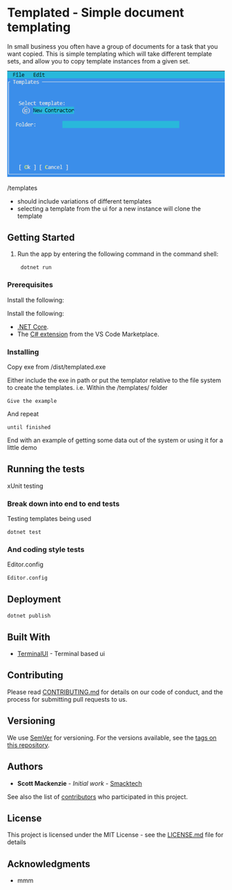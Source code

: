 # Templated - Simple document templating

In small business you often have a group of documents for a task that you want copied.
This is simple templating which will take different template sets, and allow you to copy
template instances from a given set.

![tempalted](https://raw.githubusercontent.com/smacken/templated/master/docfx/term.PNG)

/templates

- should include variations of different templates
- selecting a template from the ui for a new instance will clone the template

## Getting Started

1. Run the app by entering the following command in the command shell:

   ```console
    dotnet run
   ```

### Prerequisites

Install the following:

Install the following:

- [.NET Core](https://dotnet.microsoft.com/download).
- The [C# extension](https://marketplace.visualstudio.com/items?itemName=ms-vscode.csharp) from the VS Code Marketplace.

### Installing

Copy exe from /dist/templated.exe

Either include the exe in path or put the templator relative to the file system to create the templates.
i.e. Within the /templates/ folder

```
Give the example
```

And repeat

```
until finished
```

End with an example of getting some data out of the system or using it for a little demo

## Running the tests

xUnit testing


### Break down into end to end tests

Testing templates being used

```
dotnet test
```

### And coding style tests

Editor.config

```
Editor.config
```

## Deployment

```
dotnet publish
```

## Built With

* [TerminalUI](https://github.com/migueldeicaza/gui.cs) - Terminal based ui

## Contributing

Please read [CONTRIBUTING.md](https://gist.github.com/PurpleBooth/b24679402957c63ec426) for details on our code of conduct, and the process for submitting pull requests to us.

## Versioning

We use [SemVer](http://semver.org/) for versioning. For the versions available, see the [tags on this repository](https://github.com/your/project/tags). 

## Authors

* **Scott Mackenzie** - *Initial work* - [Smacktech](https://github.com/smacken)

See also the list of [contributors](https://github.com/your/project/contributors) who participated in this project.

## License

This project is licensed under the MIT License - see the [LICENSE.md](LICENSE.md) file for details

## Acknowledgments

* mmm

